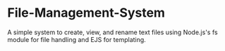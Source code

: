 # File-Management-System
A simple system to create, view, and rename text files using Node.js's fs module for file handling and EJS for templating.
